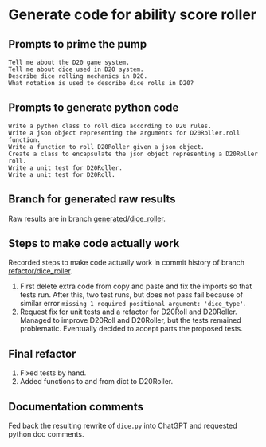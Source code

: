# Generate code for ability score roller

## Prompts to prime the pump

    Tell me about the D20 game system.
    Tell me about dice used in D20 system.
    Describe dice rolling mechanics in D20.
    What notation is used to describe dice rolls in D20?

## Prompts to generate python code

    Write a python class to roll dice according to D20 rules.
    Write a json object representing the arguments for D20Roller.roll function.
    Write a function to roll D20Roller given a json object.
    Create a class to encapsulate the json object representing a D20Roller roll.
    Write a unit test for D20Roller.
    Write a unit test for D20Roll.

## Branch for generated raw results

Raw results are in branch [generated/dice_roller](https://github.com/newexo/d20-ai/tree/generated/dice_roller).

## Steps to make code actually work

Recorded steps to make code actually work in commit history of branch [refactor/dice_roller](https://github.com/newexo/d20-ai/tree/refactor/dice_roller).

1. First delete extra code from copy and paste and fix the imports so that tests run. After this, two test runs, but 
does not pass fail because of similar error `missing 1 required positional argument: 'dice_type'`.
2. Request fix for unit tests and a refactor for D20Roll and D20Roller. Managed to improve D20Roll and D20Roller, but 
the tests remained problematic. Eventually decided to accept parts the proposed tests.

## Final refactor

1. Fixed tests by hand.
2. Added functions to and from dict to D20Roller.

## Documentation comments

Fed back the resulting rewrite of `dice.py` into ChatGPT and requested python doc comments.
